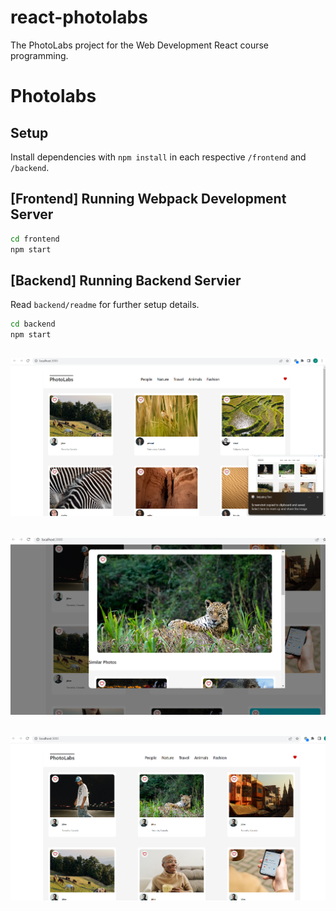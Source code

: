 # react-photolabs
The PhotoLabs project for the Web Development React course programming.

# Photolabs

## Setup

Install dependencies with `npm install` in each respective `/frontend` and `/backend`.

## [Frontend] Running Webpack Development Server

```sh
cd frontend
npm start
```

## [Backend] Running Backend Servier

Read `backend/readme` for further setup details.

```sh
cd backend
npm start
```
## !["photo-topics"](https://github.com/jwanali/photolabs-starter1/blob/main/docs/photo-topics.png.png)
## !["photoModal"](https://github.com/jwanali/photolabs-starter1/blob/main/docs/photoModal.png?raw=true)
## !["photos"](https://github.com/jwanali/photolabs-starter1/blob/main/docs/photos.png?raw=true)